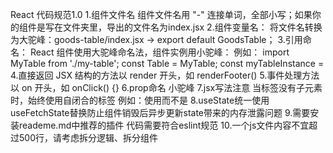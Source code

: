React 代码规范1.0
1.组件文件名
组件文件名用 "-" 连接单词，全部小写；如果你的组件是写在文件夹里，导出的文件名为index.jsx
2.组件变量名：
将文件名转换为大驼峰：goods-table/index.jsx →  export default GoodsTable；
3.引用命名：
React 组件使用大驼峰命名法，组件实例用小驼峰：
例如：
    import MyTable from './my-table';      const Table =   MyTable;
    const myTableInstance = <MyTable/>
4.直接返回 JSX 结构的方法以 render 开头，如 renderFooter()
5.事件处理方法以 on 开头，如 onClick() {}
6.prop命名
小驼峰
7.jsx写法注意
当标签没有子元素时，始终使用自闭合的标签
例如：使用<Component />而不是<Component></Component>
8.useState统一使用useFetchState替换防止组件销毁后异步更新state带来的内存泄露问题
9.需要安装reademe.md中推荐的插件 代码需要符合eslint规范
10.一个js文件内容不宜超过500行，请考虑拆分逻辑、拆分组件
